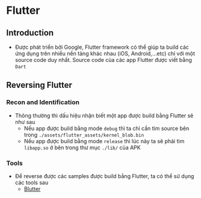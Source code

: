 # Flutter
## Introduction
- Được phát triển bởi Google, Flutter framework có thể giúp ta build các ứng dụng trên nhiều nền tảng khác nhau (iOS, Android,...etc) chỉ với một source code duy nhất. Source code của các app Flutter được viết bằng `Dart`
## Reversing Flutter
### Recon and Identification
- Thông thường thì dấu hiệu nhận biết một app được build bằng Flutter sẽ như sau
  + Nếu app được build bằng mode `debug` thì ta chỉ cần tìm source bên trong `./assets/flutter_assets/kernel_blob.bin`
  + Nếu app được build bằng mode `release` thì lúc này ta sẽ phải tìm `libapp.so` ở bên trong thư mục `./lib/` của APK
### Tools
- Để reverse được các samples được build bằng Flutter, ta có thể sử dụng các tools sau
  + [Blutter](https://github.com/worawit/blutter)
